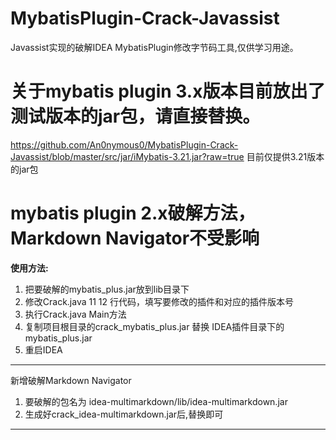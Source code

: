 # MybatisPlugin-Crack-Javassist
Javassist实现的破解IDEA MybatisPlugin修改字节码工具,仅供学习用途。

# 关于mybatis plugin 3.x版本目前放出了测试版本的jar包，请直接替换。
https://github.com/An0nymous0/MybatisPlugin-Crack-Javassist/blob/master/src/jar/iMybatis-3.21.jar?raw=true
目前仅提供3.21版本的jar包

# mybatis plugin 2.x破解方法，Markdown Navigator不受影响
**使用方法:**

1. 把要破解的mybatis_plus.jar放到lib目录下
2. 修改Crack.java 11 12 行代码，填写要修改的插件和对应的插件版本号
3. 执行Crack.java Main方法
4. 复制项目根目录的crack_mybatis_plus.jar 替换 IDEA插件目录下的mybatis_plus.jar
5. 重启IDEA

---------------

新增破解Markdown Navigator

1. 要破解的包名为 idea-multimarkdown/lib/idea-multimarkdown.jar
2. 生成好crack_idea-multimarkdown.jar后,替换即可

---------------
